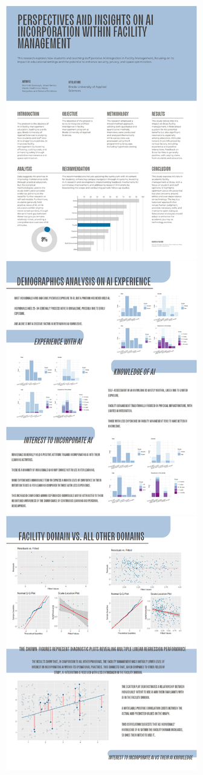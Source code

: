 ![Description of the image](1.png)
![Description of the image](2.png)
![Description of the image](3.png)


